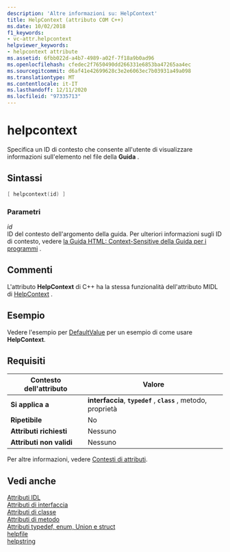 ```yaml
---
description: 'Altre informazioni su: HelpContext'
title: HelpContext (attributo COM C++)
ms.date: 10/02/2018
f1_keywords:
- vc-attr.helpcontext
helpviewer_keywords:
- helpcontext attribute
ms.assetid: 6fbb022d-a4b7-4989-a02f-7f18a9b0ad96
ms.openlocfilehash: cfedec2f7650490dd266331e6853ba47265aa4ec
ms.sourcegitcommit: d6af41e42699628c3e2e6063ec7b03931a49a098
ms.translationtype: MT
ms.contentlocale: it-IT
ms.lasthandoff: 12/11/2020
ms.locfileid: "97335713"
---
```

# <a name="helpcontext"></a>helpcontext

Specifica un ID di contesto che consente all'utente di visualizzare informazioni sull'elemento nel file della **Guida** .

## <a name="syntax"></a>Sintassi

```cpp
[ helpcontext(id) ]
```

### <a name="parameters"></a>Parametri

*id*<br/>
ID del contesto dell'argomento della guida. Per ulteriori informazioni sugli ID di contesto, vedere [la Guida HTML: Context-Sensitive della Guida per i programmi](../../mfc/html-help-context-sensitive-help-for-your-programs.md) .

## <a name="remarks"></a>Commenti

L'attributo **HelpContext** di C++ ha la stessa funzionalità dell'attributo MIDL di [HelpContext](/windows/win32/Midl/helpcontext) .

## <a name="example"></a>Esempio

Vedere l'esempio per [DefaultValue](defaultvalue.md) per un esempio di come usare **HelpContext**.

## <a name="requirements"></a>Requisiti

| Contesto dell'attributo | Valore |
|-|-|
|**Si applica a**|**interfaccia**, **`typedef`** , **`class`** , metodo, proprietà|
|**Ripetibile**|No|
|**Attributi richiesti**|Nessuno|
|**Attributi non validi**|Nessuno|

Per altre informazioni, vedere [Contesti di attributi](cpp-attributes-com-net.md#contexts).

## <a name="see-also"></a>Vedi anche

[Attributi IDL](idl-attributes.md)<br/>
[Attributi di interfaccia](interface-attributes.md)<br/>
[Attributi di classe](class-attributes.md)<br/>
[Attributi di metodo](method-attributes.md)<br/>
[Attributi typedef, enum, Union e struct](typedef-enum-union-and-struct-attributes.md)<br/>
[helpfile](helpfile.md)<br/>
[helpstring](helpstring.md)
